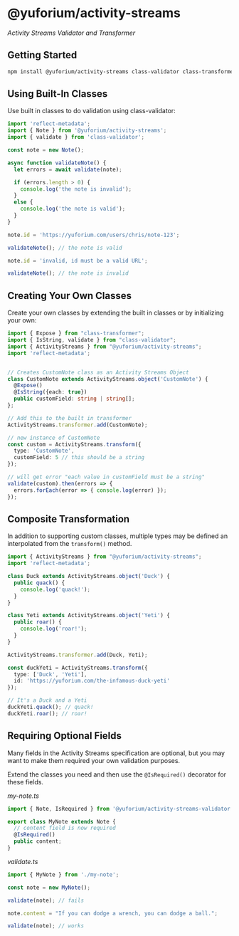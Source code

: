 # @yuforium/activity-streams
_Activity Streams Validator and Transformer_

## Getting Started
```sh
npm install @yuforium/activity-streams class-validator class-transformer reflect-metadata
```

## Using Built-In Classes
Use built in classes to do validation using class-validator:

```typescript
import 'reflect-metadata';
import { Note } from '@yuforium/activity-streams';
import { validate } from 'class-validator';

const note = new Note();

async function validateNote() {
  let errors = await validate(note);

  if (errors.length > 0) {
    console.log('the note is invalid');
  }
  else {
    console.log('the note is valid');
  }
}

note.id = 'https://yuforium.com/users/chris/note-123';

validateNote(); // the note is valid

note.id = 'invalid, id must be a valid URL';

validateNote(); // the note is invalid
```

## Creating Your Own Classes
Create your own classes by extending the built in classes or by initializing your own:

```typescript
import { Expose } from "class-transformer";
import { IsString, validate } from "class-validator";
import { ActivityStreams } from "@yuforium/activity-streams";
import 'reflect-metadata';


// Creates CustomNote class as an Activity Streams Object
class CustomNote extends ActivityStreams.object('CustomNote') {
  @Expose()
  @IsString({each: true})
  public customField: string | string[];
};

// Add this to the built in transformer
ActivityStreams.transformer.add(CustomNote);

// new instance of CustomNote
const custom = ActivityStreams.transform({
  type: 'CustomNote',
  customField: 5 // this should be a string
});

// will get error "each value in customField must be a string"
validate(custom).then(errors => {
  errors.forEach(error => { console.log(error) });
});
```

## Composite Transformation
In addition to supporting custom classes, multiple types may be defined an interpolated from the `transform()` method.

```typescript
import { ActivityStreams } from "@yuforium/activity-streams";
import 'reflect-metadata';

class Duck extends ActivityStreams.object('Duck') {
  public quack() {
    console.log('quack!');
  }
}

class Yeti extends ActivityStreams.object('Yeti') {
  public roar() {
    console.log('roar!');
  }
}

ActivityStreams.transformer.add(Duck, Yeti);

const duckYeti = ActivityStreams.transform({
  type: ['Duck', 'Yeti'],
  id: 'https://yuforium.com/the-infamous-duck-yeti'
});

// It's a Duck and a Yeti
duckYeti.quack(); // quack!
duckYeti.roar(); // roar!
```

## Requiring Optional Fields
Many fields in the Activity Streams specification are optional, but you may want to make them required your own validation purposes.

Extend the classes you need and then use the `@IsRequired()` decorator for these fields.

_my-note.ts_
```typescript
import { Note, IsRequired } from '@yuforium/activity-streams-validator';

export class MyNote extends Note {
  // content field is now required
  @IsRequired()
  public content;
}
```
_validate.ts_
```typescript
import { MyNote } from './my-note';

const note = new MyNote();

validate(note); // fails

note.content = "If you can dodge a wrench, you can dodge a ball.";

validate(note); // works
```